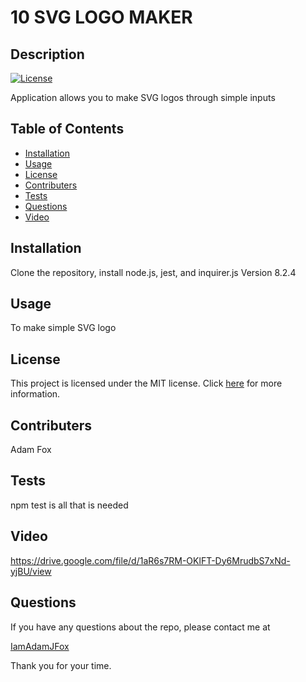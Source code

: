 # 10 SVG LOGO MAKER
  ## Description

[![License](https://img.shields.io/badge/License-MIT-blue.svg)](MIT)


Application allows you to make SVG logos through simple inputs

## Table of Contents

- [Installation](#installation)
- [Usage](#usage)
- [License](#license)
- [Contributers](#contributers)
- [Tests](#tests)
- [Questions](#questions)
- [Video](#video)

## Installation

Clone the repository, install node.js, jest, and inquirer.js Version 8.2.4

## Usage

To make simple SVG logo

## License

This project is licensed under the MIT license. Click [here](https://lbesson.mit-license.org/) for more information.

## Contributers

Adam Fox

## Tests

npm test is all that is needed

## Video

https://drive.google.com/file/d/1aR6s7RM-OKlFT-Dy6MrudbS7xNd-yjBU/view

## Questions

If you have any questions about the repo, please contact me at 

[IamAdamJFox](https://github.com/IamAdamJFox)

Thank you for your time.